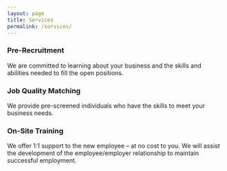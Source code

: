 ```yaml
---
layout: page
title: Services
permalink: /services/
---
```

<div class="wrapper">
	
<div class="col-md-4" >
    <h3>Pre-Recruitment</h3>
    We are committed to learning about your business and the skills and abilities needed to fill the open positions.
</div>

<div class="col-md-4">
    <h3>Job Quality Matching</h3>
    We provide pre-screened individuals who have the skills to meet your business needs.
</div>

<div class="col-md-4">
    <h3>On-Site Training</h3>
    We offer 1:1 support to the new employee – at no cost to you. We will assist the development of the employee/employer relationship to maintain successful employment.
</div>
</div>


